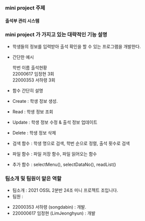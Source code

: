 ### mini project 주제

#### 출석부 관리 시스템



### mini project 가 가지고 있는 대략적인 기능 설명

+ 학생들의 정보를 입력받아 출석 확인을 할 수 있는 프로그램을 개발한다. 

+ 간단한 예시

  학번        이름   출석현황  
 22000617  임정현   3회  
 22000353  서하령   3회

+ 함수 간단히 설명   
 * Create : 학생 정보 생성. 

 * Read : 학생 정보 조회  

 * Update : 학생 정보 수정 & 출석 정보 업데이트  

 * Delete : 학생 정보 삭제  

 * 검색 함수 : 학생 명으로 검색, 학번 순으로 정렬, 출석 횟수로 검색  

 * 파일 함수 : 파일 저장 함수, 파일 읽어오는 함수  

 * 추가 함수 : selectMenu(), selectDataNo(), readList()
 

### 팀소개 및 팀원이 맡은 역할

+ 팀소개 : 2021 OSSL 2분반 24조 미니 프로젝트 조입니다.
+ 팀원 :   
 - 22000353 서하령 (songdabin) : 개발. 
 - 220000617 임정현 (LimJeonghyun) : 개발
